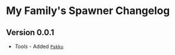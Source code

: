 # My Family's Spawner Changelog

## Version 0.0.1

- *Tools* - Added [`Pakku`](https://juraj-hrivnak.github.io/Pakku)
